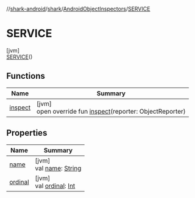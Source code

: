 //[shark-android](../../../../index.md)/[shark](../../index.md)/[AndroidObjectInspectors](../index.md)/[SERVICE](index.md)

# SERVICE

[jvm]\
[SERVICE](index.md)()

## Functions

| Name | Summary |
|---|---|
| [inspect](inspect.md) | [jvm]<br>open override fun [inspect](inspect.md)(reporter: ObjectReporter) |

## Properties

| Name | Summary |
|---|---|
| [name](../../-android-reference-matchers/-i-r-e-q-u-e-s-t_-f-i-n-i-s-h_-c-a-l-l-b-a-c-k/index.md#-372974862%2FProperties%2F980726859) | [jvm]<br>val [name](../../-android-reference-matchers/-i-r-e-q-u-e-s-t_-f-i-n-i-s-h_-c-a-l-l-b-a-c-k/index.md#-372974862%2FProperties%2F980726859): [String](https://kotlinlang.org/api/latest/jvm/stdlib/kotlin/-string/index.html) |
| [ordinal](../../-android-reference-matchers/-i-r-e-q-u-e-s-t_-f-i-n-i-s-h_-c-a-l-l-b-a-c-k/index.md#-739389684%2FProperties%2F980726859) | [jvm]<br>val [ordinal](../../-android-reference-matchers/-i-r-e-q-u-e-s-t_-f-i-n-i-s-h_-c-a-l-l-b-a-c-k/index.md#-739389684%2FProperties%2F980726859): [Int](https://kotlinlang.org/api/latest/jvm/stdlib/kotlin/-int/index.html) |
